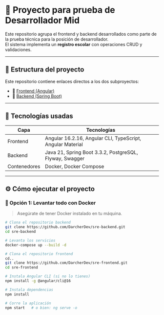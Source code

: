 # 🧠 Proyecto para prueba de Desarrollador Mid

Este repositorio agrupa el frontend y backend desarrollados como parte de la prueba técnica para la posición de desarrollador.  
El sistema implementa un **registro escolar** con operaciones CRUD y validaciones.

---

## 📁 Estructura del proyecto

Este repositorio contiene enlaces directos a los dos subproyectos:

- 🔗 [Frontend (Angular)](https://github.com/DarcherDev/sre-frontend.git)
- 🔗 [Backend (Spring Boot)](https://github.com/DarcherDev/sre-backend.git)

---

## 🚀 Tecnologías usadas

| Capa       | Tecnologías                                                   |
|------------|---------------------------------------------------------------|
| Frontend   | Angular 16.2.16, Angular CLI, TypeScript, Angular Material     |
| Backend    | Java 21, Spring Boot 3.3.2, PostgreSQL, Flyway, Swagger        |
| Contenedores | Docker, Docker Compose                                      |

---

## ⚙️ Cómo ejecutar el proyecto

### 🐳 Opción 1: Levantar todo con Docker

> Asegúrate de tener Docker instalado en tu máquina.

```bash
# Clona el repositorio backend
git clone https://github.com/DarcherDev/sre-backend.git
cd sre-backend

# Levanta los servicios
docker-compose up --build -d

# Clona el repositorio frontend
cd..
git clone https://github.com/DarcherDev/sre-frontend.git
cd sre-frontend

# Instala Angular CLI (si no lo tienes)
npm install -g @angular/cli@16

# Instala dependencias
npm install

# Corre la aplicación
npm start   # o bien: ng serve -o

